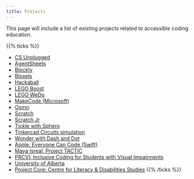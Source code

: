 ```yaml
---
title: Projects
---
```


This page will include a list of existing projects related to accessible coding education.

{{% ticks %}}
* [CS Unplugged](https://csunplugged.org/en/)
* [AgentSheets](http://www.agentsheets.com/products/index.html)
* [Blockly](https://developers.google.com/blockly/)
* [Bloxels](http://home.bloxelsbuilder.com/)
* [Hackaball](http://www.hackaball.com/)
* [LEGO Boost](https://www.lego.com/en-us/boost)
* [LEGO WeDo](https://education.lego.com/en-us/shop/wedo%202)
* [MakeCode (Microsoft)](https://makecode.com/)
* [Osmo](https://www.playosmo.com/en-ca/)
* [Scratch](https://scratch.mit.edu/)
* [Scratch Jr](https://www.scratchjr.org/)
* [Tickle with Sphero](https://tickleapp.com/)
* [Tinkercad Circuits simulation](https://www.tinkercad.com/circuits)
* [Wonder with Dash and Dot](https://www.makewonder.com/dash)
* [Apple: Everyone Can Code (Swift)](https://www.apple.com/newsroom/2018/05/apple-brings-everyone-can-code-to-schools-serving-blind-and-deaf-students/)
* [Maya Isreal: Project TACTIC](https://ctrl.education.illinois.edu/TACTICal)
* [PRCVI: Inclusive Coding for Students with Visual Impairments](https://www.prcvi.org/outreach/school-based-services/inclusive-coding-for-students-with-visual-impairments/)
* [University of Alberta](http://www.rehabresearch.ualberta.ca/assistivetechnology/research/assistive-technology-development/)
* [Project Core: Centre for Literacy & Disabilities Studies](http://www.project-core.com/)
{{% /ticks %}}
